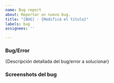 ```yaml
---
name: Bug report
about: Reportar un nuevo bug.
title: "[BUG] - {Modificá el título}"
labels: bug
assignees: ''

---
```


### Bug/Error
{Descripción detallada del bug/error a solucionar}

### Screenshots del bug
